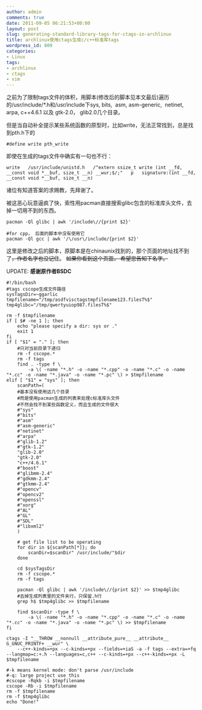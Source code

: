 ```yaml
---
author: admin
comments: true
date: 2011-09-05 06:21:53+00:00
layout: post
slug: generating-standard-library-tags-for-ctags-in-archlinux
title: archlinux使用ctags生成c/c++标准库tags
wordpress_id: 809
categories:
- Linux
tags:
- archlinux
- ctags
- vim
---
```


之前为了限制tags文件的体积，用脚本(修改后的脚本见本文最后)遍历的/usr/include/*.h和/usr/include下sys, bits,  asm, asm-generic,  netinet, arpa, c++4.6.1 以及 gtk-2.0， glib2.0几个目录。

但是当自动补全提示某些系统函数的原型时，比如write，无法正常找到，总是找到pth.h下的

    
    #define write pth_write


即使在生成的tags文件中确实有一句也不行：

    
    write	/usr/include/unistd.h	/^extern ssize_t write (int __fd, __const void *__buf, size_t __n) __wur;$/;"	p	signature:(int __fd, __const void *__buf, size_t __n)


诸位有知道答案的求赐教，先拜谢了。

被这恶心玩意逼疯了快，索性用pacman直接搜索glibc包含的标准库头文件，去掉一切用不到的东西。

    
    pacman -Ql glibc | awk '/include\//{print $2}'
    
    #for cpp， 后面的脚本中没有使用它
    pacman -Ql gcc | awk '/\/usr\/include/{print $2}'


这里是修改之后的脚本，原脚本是在chinaunix找到的，那个页面的地址找不到了<del>，作者名字也没记住</del>。 <del>如果你看到这个页面， 希望您告知下名字。</del>

UPDATE: **感谢原作者BSDC**

    
    #!/bin/bash
    #tags cscope生成文件路径
    sysTagsDir=~ggarlic
    tmpfilename="/tmp/asdfvisctagstmpfilename123.filesT%$"
    tmp4glibc="/tmp/qwertyuiop987.filesT%$" 
    
    rm -f $tmpfilename
    if [ $# -ne 1 ]; then
        echo "please specify a dir: sys or ."
        exit 1
    fi
    if [ "$1" = "." ]; then
        #只对当前目录下递归
        rm -f cscope.*
        rm -f tags
        find . -type f \
            -a \( -name "*.h" -o -name "*.cpp" -o -name "*.c" -o -name "*.cc" -o -name "*.java" -o -name "*.pc" \) > $tmpfilename
    elif [ "$1" = "sys" ]; then
        scanPath=(
        #基本没有使用这几个目录
        #而是使用pacman生成的列表来处理c标准库头文件
        #不然会找不到某些函数定义，而且生成的文件很大
        #"sys"
        #"bits"
        #"asm"
        #"asm-generic"
        #"netinet"
        #"arpa"
        #"glib-1.2"
        #"gtk-1.2"
        "glib-2.0"
        "gtk-2.0"
        "c++/4.6.1"
        #"boost"
        #"glibmm-2.4"
        #"gdkmm-2.4"
        #"gtkmm-2.4"
        #"opencv"
        #"opencv2"
        #"openssl"
        #"xorg"
        #"AL"
        #"GL"
        #"SDL"
        #"libxml2"
        )
    
        # get file list to be operating
        for dir in ${scanPath[*]}; do
            scanDir=$scanDir" /usr/include/"$dir
        done
    
        cd $sysTagsDir
        rm -f cscope.*
        rm -f tags
    
        pacman -Ql glibc | awk '/include\//{print $2}' >> $tmp4glibc
        #去掉生成列表里的文件夹行，只保留.h行
        grep h$ $tmp4glibc >> $tmpfilename
    
        find $scanDir -type f \
            -a \( -name "*.h" -o -name "*.cpp" -o -name "*.c" -o -name "*.cc" -o -name "*.java" -o -name "*.pc" \) >> $tmpfilename
    fi
    
    ctags -I "__THROW __nonnull __attribute_pure__ __attribute__ G_GNUC_PRINTF+ __wur" \
        --c++-kinds=+px --c-kinds=+px --fields=+iaS -a -f tags --extra=+fq --langmap=c:+.h --languages=c,c++ --c-kinds=+px --c++-kinds=+px -L $tmpfilename 
    
    #-k means kernel mode: don't parse /usr/include
    #-q: large project use this
    #cscope -Rqkb -i $tmpfilename
    cscope -Rb -i $tmpfilename
    rm -f $tmpfilename
    rm -f $tmp4glibc
    echo "Done!"
